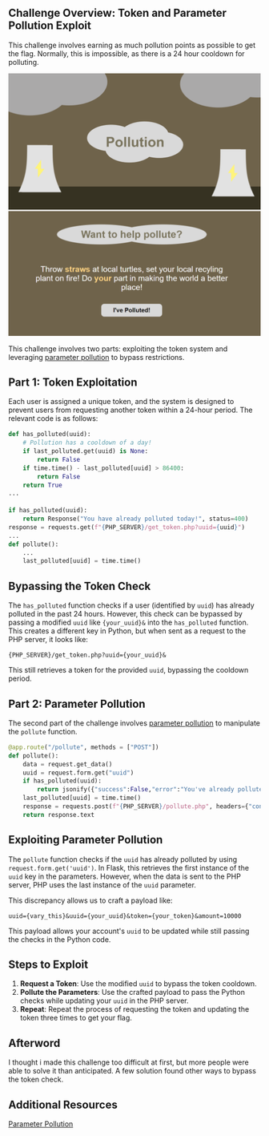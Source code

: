 
## Challenge Overview: Token and Parameter Pollution Exploit

This challenge involves earning as much pollution points as possible to get the flag. Normally, this is impossible, as there is a 24 hour cooldown for polluting.
<div class = "flex flex-wrap w-[90vw] gap-4">
    <img src="/static/writeups/photos/babalovespollution.png" alt="Home Page"/>
    <img src="/static/writeups/photos/babalovespollution2.png" alt="Pollute Page"/>
</div>


This challenge involves two parts: exploiting the token system and leveraging [parameter pollution](https://book.hacktricks.xyz/pentesting-web/parameter-pollution) to bypass restrictions.

## Part 1: Token Exploitation

Each user is assigned a unique token, and the system is designed to prevent users from requesting another token within a 24-hour period. The relevant code is as follows:

```python
def has_polluted(uuid):
    # Pollution has a cooldown of a day!
    if last_polluted.get(uuid) is None:
        return False
    if time.time() - last_polluted[uuid] > 86400:
        return False
    return True
... 

if has_polluted(uuid):
    return Response("You have already polluted today!", status=400)
response = requests.get(f"{PHP_SERVER}/get_token.php?uuid={uuid}")
...
def pollute():
    ...
    last_polluted[uuid] = time.time()
```

## Bypassing the Token Check

The `has_polluted` function checks if a user (identified by `uuid`) has already polluted in the past 24 hours. However, this check can be bypassed by passing a modified `uuid` like `{your_uuid}&` into the `has_polluted` function. This creates a different key in Python, but when sent as a request to the PHP server, it looks like:

```
{PHP_SERVER}/get_token.php?uuid={your_uuid}& 
```

This still retrieves a token for the provided `uuid`, bypassing the cooldown period.

## Part 2: Parameter Pollution

The second part of the challenge involves [parameter pollution](https://book.hacktricks.xyz/pentesting-web/parameter-pollution) to manipulate the `pollute` function.

```python
@app.route("/pollute", methods = ["POST"])
def pollute():
    data = request.get_data()
    uuid = request.form.get("uuid")
    if has_polluted(uuid):
        return jsonify({"success":False,"error":"You've already polluted today!"})
    last_polluted[uuid] = time.time()
    response = requests.post(f"{PHP_SERVER}/pollute.php", headers={"content-type": request.headers.get("content-type")},data = data)
    return response.text
```

## Exploiting Parameter Pollution

The `pollute` function checks if the `uuid` has already polluted by using `request.form.get('uuid')`. In Flask, this retrieves the first instance of the `uuid` key in the parameters. However, when the data is sent to the PHP server, PHP uses the last instance of the `uuid` parameter.

This discrepancy allows us to craft a payload like:

```uri
uuid={vary_this}&uuid={your_uuid}&token={your_token}&amount=10000
```

This payload allows your account's `uuid` to be updated while still passing the checks in the Python code.

## Steps to Exploit

1. **Request a Token**: Use the modified `uuid` to bypass the token cooldown.
2. **Pollute the Parameters**: Use the crafted payload to pass the Python checks while updating your `uuid` in the PHP server.
3. **Repeat**: Repeat the process of requesting the token and updating the token three times to get your flag.

## Afterword
I thought i made this challenge too difficult at first, but more people were able to solve it than anticipated. A few solution found other ways to bypass the token check.

## Additional Resources
[Parameter Pollution](https://book.hacktricks.xyz/pentesting-web/parameter-pollution)